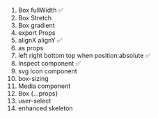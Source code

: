 1. Box fullWidth ✅
2. Box Stretch
3. Box gradient
4. export Props
5. alignX alignY ✅ 
6. as props <Box as='h1' />
7. left right bottom top when position:absolute ✅
8. Inspect component ✅
9. svg Icon component <Icon img='...' />
10. box-sizing <Box borderBox />
11. Media component <Media />
12. Box {...props}
13. user-select
14. enhanced skeleton